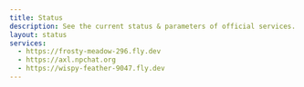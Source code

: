 ```yaml
---
title: Status
description: See the current status & parameters of official services.
layout: status
services:
  - https://frosty-meadow-296.fly.dev
  - https://axl.npchat.org
  - https://wispy-feather-9047.fly.dev
---
```

